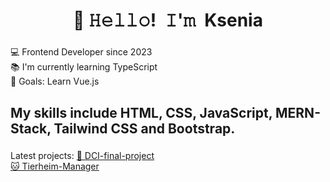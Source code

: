 <h1 align="center">👋 𝙷𝚎𝚕𝚕𝚘! 𝙸'𝚖 Ksenia</h1>

###


<p align="left">💻 Frontend Developer since 2023<br>📚 I'm currently learning TypeScript<br>🎯 Goals: Learn Vue.js<br></p>

###

<h2 align="left">My skills include HTML, CSS, JavaScript, MERN-Stack, Tailwind CSS and Bootstrap.</h2>

###

<p align="left">Latest projects: 
<a href="https://github.com/MrburnsDAOC/dci-final-project">🐶 DCI-final-project</a> <br>
<a href="https://github.com/KseniaBr/Tierheim-Manager">🐱 Tierheim-Manager</a>
</p> 

